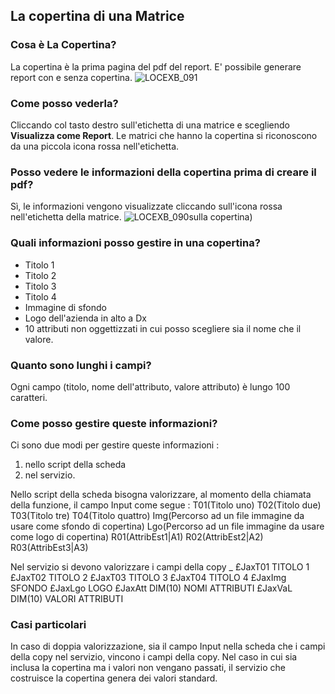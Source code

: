 ## La copertina di una Matrice

### Cosa è La Copertina?
La copertina è la prima pagina del pdf del report.
E' possibile generare report con e senza copertina.
![LOCEXB_091](http://localhost:3000/immagini/LOCEXB_T15/LOCEXB_091.png)
### Come posso vederla?
Cliccando col tasto destro sull'etichetta di una matrice e scegliendo __Visualizza come Report__.
Le matrici che hanno la copertina si riconoscono da una piccola icona rossa nell'etichetta.

### Posso vedere le informazioni della copertina prima di creare il pdf?
Sì, le informazioni vengono visualizzate cliccando sull'icona rossa nell'etichetta della matrice.
![LOCEXB_090](http://localhost:3000/immagini/LOCEXB_T15/LOCEXB_090.png)sulla copertina)

### Quali informazioni posso gestire in una copertina?
- Titolo 1
- Titolo 2
- Titolo 3
- Titolo 4
- Immagine di sfondo
- Logo dell'azienda in alto a Dx
- 10 attributi non oggettizzati in cui posso scegliere sia il nome che il valore.

### Quanto sono lunghi i campi?
Ogni campo (titolo, nome dell'attributo, valore attributo) è lungo 100 caratteri.

### Come posso gestire queste informazioni?
Ci sono due modi per gestire queste informazioni : 
1) nello script della scheda
2) nel servizio.

Nello script della scheda bisogna valorizzare, al momento della chiamata della funzione, il campo Input come segue : 
T01(Titolo uno) T02(Titolo due) T03(Titolo tre) T04(Titolo quattro) Img(Percorso ad un file immagine da usare come sfondo di copertina) Lgo(Percorso ad un file immagine da usare come logo di copertina) R01(AttribEst1|A1) R02(AttribEst2|A2) R03(AttribEst3|A3)

Nel servizio si devono valorizzare i campi della copy
 _ £JaxT01 TITOLO 1
      £JaxT02 TITOLO 2
      £JaxT03 TITOLO 3
      £JaxT04 TITOLO 4
      £JaxImg SFONDO
      £JaxLgo LOGO
      £JaxAtt    DIM(10) NOMI ATTRIBUTI
      £JaxVaL   DIM(10) VALORI ATTRIBUTI

### Casi particolari
In caso di doppia valorizzazione, sia il campo Input nella scheda che i campi della copy nel servizio, vincono i campi della copy.
Nel caso in cui sia inclusa la copertina ma i valori non vengano passati, il servizio che costruisce la copertina genera dei valori standard.

